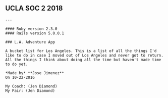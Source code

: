 ## UCLA SOC 2 2018

    ---

    #### Ruby version 2.3.0
    #### Rails version 5.0.0.1

    ### L.A. Adventure App

    A bucket list for Los Angeles. This is a list of all the things I'd like to do in case I moved out of Los Angeles and never got to return. All the things I think about doing all the time but haven't made time to do yet.

    *Made by* **Jose Jimenez**
    On 10-22-2016

    My Coach: (Jen Diamond)
    My Pair: (Jen Diamond)

